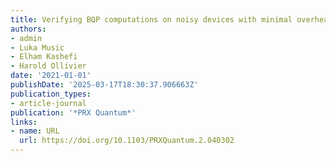```yaml
---
title: Verifying BQP computations on noisy devices with minimal overhead
authors:
- admin
- Luka Music
- Elham Kashefi
- Harold Ollivier
date: '2021-01-01'
publishDate: '2025-03-17T18:30:37.906663Z'
publication_types:
- article-journal
publication: '*PRX Quantum*'
links:
- name: URL
  url: https://doi.org/10.1103/PRXQuantum.2.040302
---
```


